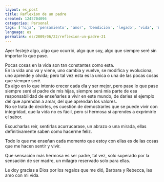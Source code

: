 ```yaml
---
layout: es_post
title: Reflexion de un padre
created: 1245704096
categories: Personal
tags: ['hija', 'pensamiento', 'amor', 'bendición', 'legado', 'vida', 'milagro']
language: es
permalink: es/2009/06/22/reflexion-un-padre-21
---
```

Ayer festejé algo, algo que ocurrió, algo que soy, algo que siempre seré sin importar lo que pase.

Pocas cosas en la vida son tan constantes como esta.   
En la vida uno va y viene, uno cambia y vuelve, se modifica y evoluciona, uno aprende y olvida; pero tal vez esta es la unica o una de las pocas cosas que siempre seré.   
Es algo en lo que intento crecer cada día y ser mejor, pero pase lo que pase siempre seré el padre de mis hijas, siempre será mía parte de esa responsabilidad de enseñarles a vivir en este mundo, de darles el ejemplo del que aprendan a amar, del que aprendan los valores.   
No se trata de decirles, es cuestión de demostrarles que se puede vivir con integridad, que la vida no es fácil, pero si hermosa si aprendes a exprimirle el sabor.

Escucharlas reir, sentirlas acurrucarase, un abrazo o una mirada, ellas definitivamente saben como hacerme feliz.

Todo lo que me enseñan cada momento que estoy con ellas es de las cosas que me hacen sentir y vivir.

Que sensación más hermosa es ser padre, tal vez, solo superado por la sensación de ser madre, un milagro reservado solo para ellas.

Le doy gracias a Dios por los regalos que me dió, Barbara y Rebecca, las amo con mi vida.

